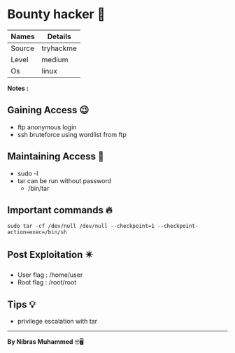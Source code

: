 # Bounty hacker 🧭
Names | Details
--------|-----
Source | tryhackme
Level     | medium
Os | linux

**Notes :**




## Gaining Access 😉

- ftp anonymous login
- ssh bruteforce using wordlist from ftp



## Maintaining Access 🥷
- sudo -l
- tar can be run without password
	- /bin/tar


## Important commands 🔥
```
sudo tar -cf /dev/null /dev/null --checkpoint=1 --checkpoint-action=exec=/bin/sh
```

## Post Exploitation ✴️
- User flag : /home/user
- Root flag : /root/root
## Tips 💡
- privilege escalation with tar


--------------------------------
**By Nibras Muhammed** 🤓🖥️






